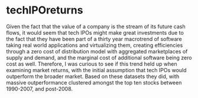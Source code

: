 # techIPOreturns

Given the fact that the value of a company is the stream of its future cash flows, it would seem that tech IPOs might make great investments due to the fact that they have been part of a thirty year macrotrend of software taking real world applications and virtualizing them, creating efficiencies through a zero cost of distribution model with aggregated marketplaces of supply and demand, and the marginal cost of additional software being zero cost as well. Therefore, I was curious to see if this trend held up when examining market returns, with the initial assumption that tech IPOs would outperform the broader market. Based on these datasets they did, with massive outperformance clustered amongst the top ten stocks between 1990-2007, and post-2008. 
